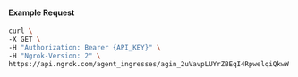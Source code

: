 <!-- Code generated for API Clients. DO NOT EDIT. -->

#### Example Request

```bash
curl \
-X GET \
-H "Authorization: Bearer {API_KEY}" \
-H "Ngrok-Version: 2" \
https://api.ngrok.com/agent_ingresses/agin_2uVavpLUYrZBEqI4RpwelqiQkwW
```
